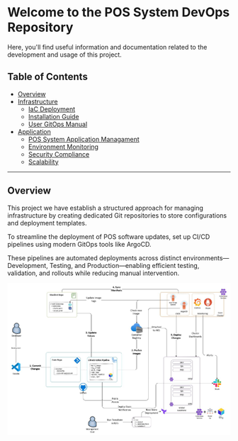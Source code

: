 # Welcome to the **POS System DevOps** Repository
Here, you'll find useful information and documentation related to the development and usage of this project.

## Table of Contents

- [Overview](#overview)
- [Infrastructure](#documentation)
  - [IaC Deployment](docs/iac.md)
  - [Installation Guide](docs/installation-guide.md)  
  - [User GitOps Manual](docs/gitops-deployment.md)
- [Application](#documentation)
  - [POS System Application Managament](docs/pos-mgmt.md)
  - [Environment Monitoring](docs/monitoring.md)
  - [Security Compliance](docs/security.md)
  - [Scalability](docs/scalability.md)  

---

## Overview
This project we have establish a structured approach for managing infrastructure by creating dedicated Git repositories to store configurations and deployment templates. 

To streamline the deployment of POS software updates, set up CI/CD pipelines using modern GitOps tools like ArgoCD. 

These pipelines are automated deployments across distinct environments—Development, Testing, and Production—enabling efficient testing, validation, and rollouts while reducing manual intervention.

![Arch](docs/img/devsecops-arch.jpg)

